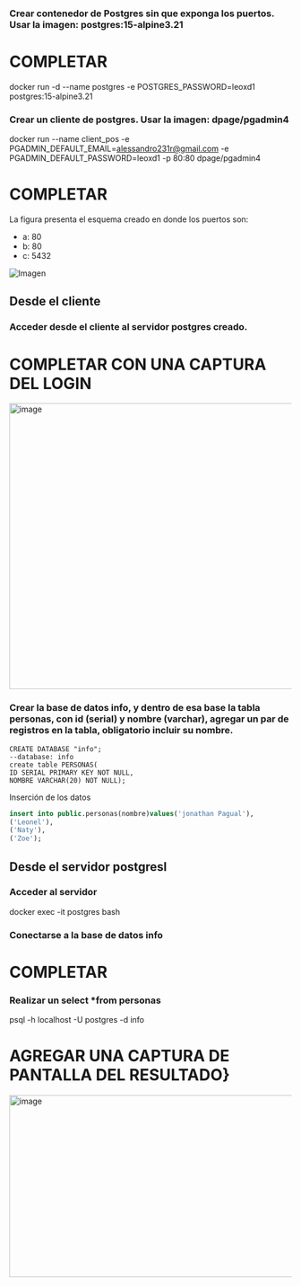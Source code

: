 ### Crear contenedor de Postgres sin que exponga los puertos. Usar la imagen: postgres:15-alpine3.21
# COMPLETAR
docker run -d --name postgres -e POSTGRES_PASSWORD=leoxd1 postgres:15-alpine3.21
### Crear un cliente de postgres. Usar la imagen: dpage/pgadmin4
docker run --name client_pos -e PGADMIN_DEFAULT_EMAIL=alessandro231r@gmail.com -e PGADMIN_DEFAULT_PASSWORD=leoxd1 -p 80:80 dpage/pgadmin4
# COMPLETAR

La figura presenta el esquema creado en donde los puertos son:
- a: 80
- b: 80
- c: 5432

![Imagen](esquema-2-ejercicio.PNG)

## Desde el cliente
### Acceder desde el cliente al servidor postgres creado.
# COMPLETAR CON UNA CAPTURA DEL LOGIN
<img width="1131" height="509" alt="image" src="https://github.com/user-attachments/assets/c7f24a3a-6011-4bf2-a94a-a450d98ae2be" />

### Crear la base de datos info, y dentro de esa base la tabla personas, con id (serial) y nombre (varchar), agregar un par de registros en la tabla, obligatorio incluir su nombre.
``` Creación de la tabla
CREATE DATABASE "info";
--database: info
create table PERSONAS( 
ID SERIAL PRIMARY KEY NOT NULL,
NOMBRE VARCHAR(20) NOT NULL);
```
Inserción de los datos
```sql
insert into public.personas(nombre)values('jonathan Pagual'),
('Leonel'),
('Naty'),
('Zoe');
```
## Desde el servidor postgresl
### Acceder al servidor
docker exec -it postgres bash
### Conectarse a la base de datos info
# COMPLETAR
### Realizar un select *from personas
psql -h localhost -U postgres -d info
# AGREGAR UNA CAPTURA DE PANTALLA DEL RESULTADO}
<img width="675" height="324" alt="image" src="https://github.com/user-attachments/assets/78f5ec87-bdb4-4cd7-8e25-a774177d58c4" />

